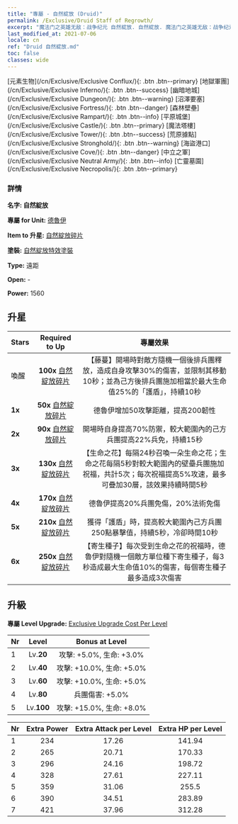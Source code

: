 ```yaml
---
title: "專屬 - 自然綻放 (Druid)"
permalink: /Exclusive/Druid Staff of Regrowth/
excerpt: "魔法门之英雄无敌：战争纪元 自然綻放. 自然綻放. 魔法门之英雄无敌：战争纪元 專屬 自然綻放. 德魯伊 專屬."
last_modified_at: 2021-07-06
locale: cn
ref: "Druid 自然綻放.md"
toc: false
classes: wide
---
```

 [元素生物](/cn/Exclusive/Exclusive Conflux/){: .btn .btn--primary} [地獄軍團](/cn/Exclusive/Exclusive Inferno/){: .btn .btn--success} [幽暗地城](/cn/Exclusive/Exclusive Dungeon/){: .btn .btn--warning} [沼澤要塞](/cn/Exclusive/Exclusive Fortress/){: .btn .btn--danger} [森林壁壘](/cn/Exclusive/Exclusive Rampart/){: .btn .btn--info} [平原城堡](/cn/Exclusive/Exclusive Castle/){: .btn .btn--primary} [魔法塔樓](/cn/Exclusive/Exclusive Tower/){: .btn .btn--success} [荒原據點](/cn/Exclusive/Exclusive Stronghold/){: .btn .btn--warning} [海盜港口](/cn/Exclusive/Exclusive Cove/){: .btn .btn--danger} [中立之軍](/cn/Exclusive/Exclusive Neutral Army/){: .btn .btn--info} [亡靈墓園](/cn/Exclusive/Exclusive Necropolis/){: .btn .btn--primary} 

### 詳情
 **名字: 自然綻放** 

 **專屬 for Unit:** [德魯伊](/cn/units/Druid/) 

 **Item to 升星:** [自然綻放碎片](/cn/Items/con_977/)

 **塗裝:** [自然綻放特效塗裝](/cn/Items/con_645/)

 **Type:** 遠距

 **Open:** -

 **Power:** 1560

## 升星

  |     Stars    |  Required to Up | 專屬效果 |
  |:-------------|:---------------:|:---------------:|
  |  喚醒  | **100x** [自然綻放碎片](/cn/Items/con_977/) | 【藤蔓】開場時對敵方隨機一個後排兵團釋放，造成自身攻擊30%的傷害，並限制其移動10秒；並為己方後排兵團施加相當於最大生命值25%的「護盾」，持續10秒 |
  | **1x** <i class="fas fa-star"/> | **50x** [自然綻放碎片](/cn/Items/con_977/) | 德魯伊增加50攻擊距離，提高200韌性 |
  | **2x** <i class="fas fa-star"/> | **90x** [自然綻放碎片](/cn/Items/con_977/) | 開場時自身提高70%防禦，較大範圍內的己方兵團提高22%兵免，持續15秒 |
  | **3x** <i class="fas fa-star"/> | **130x** [自然綻放碎片](/cn/Items/con_977/) | 【生命之花】每隔24秒召喚一朵生命之花；生命之花每隔5秒對較大範圍內的壁壘兵團施加祝福，共計5次；每次祝福提高5%攻速，最多可疊加30層，該效果持續時間5秒 |
  | **4x** <i class="fas fa-star"/> | **170x** [自然綻放碎片](/cn/Items/con_977/) | 德魯伊提高20%兵團免傷，20%法術免傷 |
  | **5x** <i class="fas fa-star"/> | **210x** [自然綻放碎片](/cn/Items/con_977/) | 獲得「護盾」時，提高較大範圍內己方兵團250點暴擊值，持續5秒，冷卻時間10秒 |
  | **6x** <i class="fas fa-star"/> | **250x** [自然綻放碎片](/cn/Items/con_977/) | 【寄生種子】每次受到生命之花的祝福時，德魯伊對隨機一個敵方單位種下寄生種子，每3秒造成最大生命值10%的傷害，每個寄生種子最多造成3次傷害 |


## 升級
 **專屬 Level Upgrade:** [Exclusive Upgrade Cost Per Level](/Exclusive/ExclusiveUpgradeCostPerLevel/)

  |  Nr  |   Level  | Bonus at Level |
  |:-----|:--------:|:--------------:|
  | 1 | Lv.**20** | 攻擊: +5.0%, 生命: +3.0% |
  | 2 | Lv.**40** | 攻擊: +10.0%, 生命: +5.0% |
  | 3 | Lv.**60** | 攻擊: +10.0%, 生命: +5.0% |
  | 4 | Lv.**80** | 兵團傷害: +5.0% |
  | 5 | Lv.**100** | 攻擊: +15.0%, 生命: +8.0% |


  |  Nr  |  Extra Power | Extra Attack per Level | Extra HP per Level |
  |:-----|:--------:|:--------:|:--------:|
  | 1 | 234 | 17.26 | 141.94 |
  | 2 | 265 | 20.71 | 170.33 |
  | 3 | 296 | 24.16 | 198.72 |
  | 4 | 328 | 27.61 | 227.11 |
  | 5 | 359 | 31.06 | 255.5 |
  | 6 | 390 | 34.51 | 283.89 |
  | 7 | 421 | 37.96 | 312.28 |


